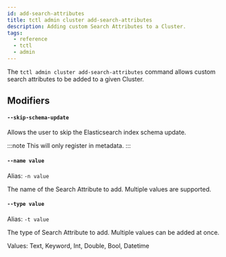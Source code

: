 ```yaml
---
id: add-search-attributes
title: tctl admin cluster add-search-attributes
description: Adding custom Search Attributes to a Cluster.
tags:
  - reference
  - tctl
  - admin
---
```


The `tctl admin cluster add-search-attributes` command allows custom search attributes to be added to a given Cluster.

## Modifiers

#### `--skip-schema-update`

Allows the user to skip the Elasticsearch index schema update.

:::note
This will only register in metadata.
:::

#### `--name value`

Alias: `-n value`

The name of the Search Attribute to add. Multiple values are supported.

#### `--type value`

Alias: `-t value`

The type of Search Attribute to add.
Multiple values can be added at once.

Values: Text, Keyword, Int, Double, Bool, Datetime
